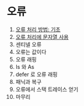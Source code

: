 # 오류

1. [오류 처리 방법: 기초](8.1.md)
2. [오류 처리에 문자열 사용](8.2.md)
3. 센티넬 오류
4. 오류는 값이다
5. 오류 래핑
6. Is 와 As
7. defer 로 오류 래핑
8. 패닉과 복구
9. 오류에서 스택 트레이스 얻기
10. 마무리